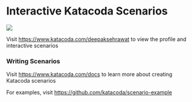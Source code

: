 # Interactive Katacoda Scenarios

[![](http://shields.katacoda.com/katacoda/deepaksehrawat/count.svg)](https://www.katacoda.com/deepaksehrawat "Get your profile on Katacoda.com")

Visit https://www.katacoda.com/deepaksehrawat to view the profile and interactive scenarios

### Writing Scenarios
Visit https://www.katacoda.com/docs to learn more about creating Katacoda scenarios

For examples, visit https://github.com/katacoda/scenario-example
